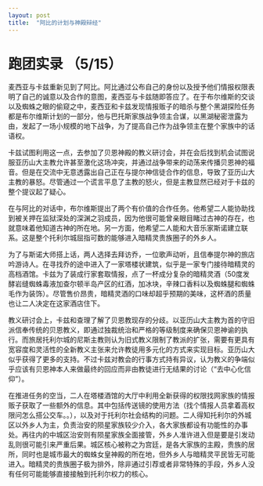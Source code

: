 ```yaml
---
layout: post
title:  "阿比的计划与神殿辩经"
---
```


# 跑团实录 （5/15）

麦西亚与卡兹重新见到了阿比。阿比通过公布自己的身份以及授予他们情报权限表明了自己的诚意以及合作的意图，麦西亚与卡兹随即答应了。在于布尔维斯的交谈以及蜘蛛之眼的偷窥之中，麦西亚和卡兹发现情报贩子的暗杀与整个黑湖探险任务都是布尔维斯计划的一部分，他与巴托斯家族战争领主合谋，以黑湖秘密泄露为由，发起了一场小规模的地下战争，为了提高自己作为战争领主在整个家族中的话语权。

卡兹试图利用这一点，去参加了贝恩神殿的教义研讨会，并在会后找到机会试图说服亚历山大主教允许甚至激化这场冲突，并通过战争带来的动荡来传播贝恩神的福音。但是在交流中无意透露出自己正在与提尔神信徒合作的信息，导致了亚历山大主教的暴怒。尽管通过一个谎言平息了主教的怒火，但是主教显然已经对于卡兹的整个提议起了疑心。

在与阿比的对话中，布尔维斯提出了两个有价值的合作任务。他希望二人能协助找到被关押在监狱深处的深渊之羽成员，因为他很可能曾亲眼目睹过古神的存在，也就意味着他知道古神的所在地。另一方面，他希望二人能和大音乐家斯诺建立联系。这是整个托利尔城屈指可数的能够进入暗精灵贵族圈子的外乡人。

为了与斯诺大师搭上话，两人选择去拜访乔，一位歌声动听，且信奉提尔神的旅店吟游诗人。在寻找乔的途中进入了一家塔楼状建筑，似乎是一家专门接待暗精灵的高档酒馆。卡兹为了装成行家套取情报，点了一杯成分复杂的暗精灵酒（50度发酵岩缝蜘蛛毒液加查尔顿半岛产区的红酒，加冰块，辛辣口香料以及蜘蛛腿和蜘蛛毛作为装饰）。尽管售价昂贵，暗精灵酒的口味却超乎预期的美味，这杯酒的质量也让二人决定在这家酒店住下。

教义研讨会上，卡兹和查理了解了贝恩教现存的分歧。以亚历山大主教为首的守旧派信奉传统的贝恩教义，即通过独裁统治和严格的等级制度来确保贝恩神谕的执行。而旅居托利尔城的尼斯主教则认为旧式教义限制了教派的扩张，需要有更具有宽容度和灵活性的全新教义主张来允许教徒用多元化的方式来实现目标。亚历山大似乎获得了更多的支持。不过卡兹对教会的行事方式持有异议，认为教义的争端似乎应该有贝恩神本人来做最终的回应而非由教徒进行无结果的讨论（“去中心化信仰”）。

在推进任务的空当，二人在塔楼酒馆的大厅中利用全新获得的权限找网家族的情报贩子获取了一些额外的信息。其中包括传送镜的使用方法（找个情报人员拿着高权限问怎么搭公交车。。），以及对于托利尔社会结构的问题。二人得知托利尔的外城区以外乡人为主，负责治安的陨星家族较少介入，各大家族都设有功能性的办事处。再往内的中城区治安则有陨星家族全面接管，外乡人准许进入但是要是引发动乱则很可能引来严重后果。城区核心被称之为宫廷，是各大家族的主殿，贵族的居所，同时也是城市最大的蜘蛛女皇神殿的所在地，但外乡人与暗精灵平民皆无可能进入。暗精灵的贵族圈子极为排外，除非通过引荐或者非常特殊的手段，外乡人没有任何可能能够直接接触到托利尔权力的核心。


